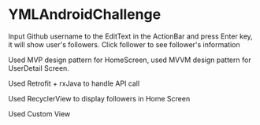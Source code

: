 # YMLAndroidChallenge
Input Github username to the EditText in the ActionBar and press Enter key, it will show user's followers. 
Click follower to see follower's information


Used MVP design pattern for HomeScreen, used MVVM design pattern for UserDetail Screen.

Used Retrofit + rxJava to handle API call

Used RecyclerView to display followers in Home Screen

Used Custom View
